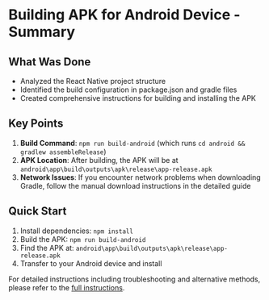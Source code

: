 # Building APK for Android Device - Summary

## What Was Done
- Analyzed the React Native project structure
- Identified the build configuration in package.json and gradle files
- Created comprehensive instructions for building and installing the APK

## Key Points
1. **Build Command**: `npm run build-android` (which runs `cd android && gradlew assembleRelease`)
2. **APK Location**: After building, the APK will be at `android\app\build\outputs\apk\release\app-release.apk`
3. **Network Issues**: If you encounter network problems when downloading Gradle, follow the manual download instructions in the detailed guide

## Quick Start
1. Install dependencies: `npm install`
2. Build the APK: `npm run build-android`
3. Find the APK at: `android\app\build\outputs\apk\release\app-release.apk`
4. Transfer to your Android device and install

For detailed instructions including troubleshooting and alternative methods, please refer to the [full instructions](./instructions.md).
